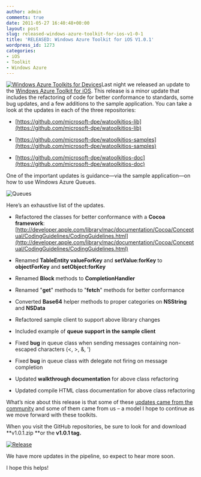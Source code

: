```yaml
---
author: admin
comments: true
date: 2011-05-27 16:40:48+00:00
layout: post
slug: released-windows-azure-toolkit-for-ios-v1-0-1
title: 'RELEASED: Windows Azure Toolkit for iOS V1.0.1'
wordpress_id: 1273
categories:
- iOS
- Toolkit
- Windows Azure
---
```


[![Windows Azure Toolkits for Devices](https://wadewegner.blob.core.windows.net/wordpress/2011/05/image_thumb12.png)](https://wadewegner.blob.core.windows.net/wordpress/2011/05/image15.png)Last night we released an update to the [Windows Azure Toolkit for iOS](https://github.com/microsoft-dpe). This release is a minor update that includes the refactoring of code for better conformance to standards, some bug updates, and a few additions to the sample application. You can take a look at the updates in each of the three repositories:

 

  
  * [https://github.com/microsoft-dpe/watoolkitios-lib](https://github.com/microsoft-dpe/watoolkitios-lib)
   
  * [https://github.com/microsoft-dpe/watoolkitios-samples](https://github.com/microsoft-dpe/watoolkitios-samples)
   
  * [https://github.com/microsoft-dpe/watoolkitios-doc](https://github.com/microsoft-dpe/watoolkitios-doc)
 

One of the important updates is guidance—via the sample application—on how to use Windows Azure Queues.

 

![Queues](https://wadewegner.blob.core.windows.net/wordpress/2011/05/Queues.png)

 

Here’s an exhaustive list of the updates.

 

  
  * Refactored the classes for better conformance with a **Cocoa framework**: [http://developer.apple.com/library/mac/documentation/Cocoa/Conceptual/CodingGuidelines/CodingGuidelines.html](http://developer.apple.com/library/mac/documentation/Cocoa/Conceptual/CodingGuidelines/CodingGuidelines.html)
   
  * Renamed **TableEntity valueForKey** and **setValue:forKey** to **objectForKey** and **setObject:forKey**
   
  * Renamed **Block** methods to **CompletionHandler**
   
  * Renamed "**get**" methods to "**fetch**" methods for better conformance
   
  * Converted **Base64** helper methods to proper categories on **NSString** and **NSData**
   
  * Refactored sample client to support above library changes
   
  * Included example of **queue support in the sample client**
   
  * Fixed **bug** in queue class when sending messages containing non-escaped characters (<, >, &, ')
   
  * Fixed **bug** in queue class with delegate not firing on message completion
   
  * Updated **walkthrough documentation** for above class refactoring
   
  * Updated compile HTML class documentation for above class refactoring
 

What’s nice about this release is that some of these [updates came from the community](http://www.wadewegner.com/2011/05/merged-a-pull-request-for-the-ios-toolkit/) and some of them came from us – a model I hope to continue as we move forward with these toolkits.

 

When you visit the GitHub repositories, be sure to look for and download **v1.0.1.zip **or the **v1.0.1 tag.**

 

[![Release](https://wadewegner.blob.core.windows.net/wordpress/2011/05/Release_thumb.png)](https://wadewegner.blob.core.windows.net/wordpress/2011/05/Release.png)

   

We have more updates in the pipeline, so expect to hear more soon.

 

I hope this helps!
